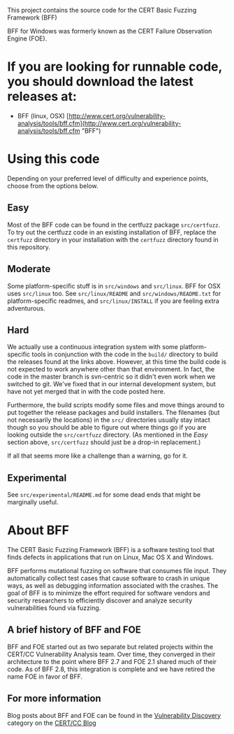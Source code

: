 This project contains the source code for the CERT Basic Fuzzing Framework (BFF)

BFF for Windows was formerly known as the CERT Failure Observation Engine (FOE).

# If you are looking for runnable code, you should download the latest releases at: #

* BFF (linux, OSX) [http://www.cert.org/vulnerability-analysis/tools/bff.cfm](http://www.cert.org/vulnerability-analysis/tools/bff.cfm "BFF")

# Using this code #

Depending on your preferred level of difficulty and experience points, choose from the options below.

## Easy ##

Most of the BFF code can be found in the certfuzz package `src/certfuzz`. To try out the certfuzz code in an existing installation of BFF, replace the `certfuzz` directory in your installation with the `certfuzz` directory found in this repository.

## Moderate ##

Some platform-specific stuff is in `src/windows` and `src/linux`. BFF for OSX uses `src/linux` too. See `src/linux/README` and `src/windows/README.txt` for platform-specific readmes, and `src/linux/INSTALL` if you are feeling extra adventurous.

## Hard ##

We actually use a continuous integration system with some platform-specific tools in conjunction with the code in the `build/` directory to build the releases found at the links above. However, at this time the build code is not expected to work anywhere other than that environment. In fact, the code in the master branch is svn-centric so it didn't even work when we switched to git. We've fixed that in our internal development system, but have not yet merged that in with the code posted here.

Furthermore, the build scripts modify some files and move things around to put together the release packages and build installers. The filenames (but not necessarily the locations) in the `src/` directories usually stay intact though so you should be able to figure out where things go if you are looking outside the `src/certfuzz` directory. (As mentioned in the *Easy* section above, `src/certfuzz` should just be a drop-in replacement.)

If all that seems more like a challenge than a warning, go for it.

## Experimental ##

See `src/experimental/README.md` for some dead ends that might be marginally useful.

# About BFF #

The CERT Basic Fuzzing Framework (BFF) is a software testing tool that finds defects in applications that run on Linux, Mac OS X and Windows.

BFF performs mutational fuzzing on software that consumes file input.  They automatically collect test cases that cause software to crash in unique ways, as well as debugging information associated with the crashes. The goal of BFF is to minimize the effort required for software vendors and security researchers to efficiently discover and analyze security vulnerabilities found via fuzzing.

## A brief history of BFF and FOE ##

BFF and FOE started out as two separate but related projects within the CERT/CC
Vulnerability Analysis team. Over time, they converged in their architecture to the point where BFF 2.7 and FOE 2.1 shared much of their code. As of BFF 2.8, this integration is complete and we have retired the name FOE in favor of BFF.

## For more information

Blog posts about BFF and FOE can be found in the [Vulnerability Discovery](https://insights.sei.cmu.edu/cert/vulnerability-discovery/) category on the [CERT/CC Blog](https://insights.sei.cmu.edu/cert/)
